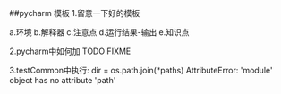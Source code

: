 ##pycharm 模板
1.留意一下好的模板

a.环境
b.解释器
c.注意点
d.运行结果-输出
e.知识点

2.pycharm中如何加 TODO FIXME

3.testCommon中执行:
dir = os.path.join(*paths)
AttributeError: 'module' object has no attribute 'path'
